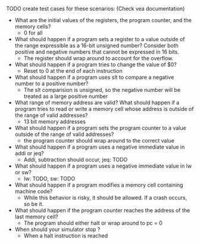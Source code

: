 TODO create test cases for these scenarios: (Check vea documentation)

- What are the initial values of the registers, the program counter, and the memory cells?
    - 0 for all
-  What should happen if a program sets a register to a value outside of the range expressible as a
16-bit unsigned number? Consider both positive and negative numbers that cannot be expressed
in 16 bits.
    -  The register should wrap around to account for the overflow.
- What should happen if a program tries to change the value of $0?
    -  Reset to 0 at the end of each instruction
- What should happen if a program uses slt to compare a negative number to a positive number?
    -  The slt comparision is unsigned, so the negative number will be treated as a large positive number
-  What range of memory address are valid? What should happen if a program tries to read or write
a memory cell whose address is outside of the range of valid addresses?
    -  13 bit memory addresses   
-  What should happen if a program sets the program counter to a value outside of the range of
valid addresses?
    - the program counter should wrap around to the correct value
- What should happen if a program uses a negative immediate value in addi or jeq?
    -  Addi, subtraction should occur, jeq: TODO
-  What should happen if a program uses a negative immediate value in lw or sw?
    - lw: TODO, sw: TODO
-  What should happen if a program modifies a memory cell containing machine code?
    - While this behavior is risky, it should be allowed. If a crash occurs, so be it.
-  What should happen if the program counter reaches the address of the last memory cell?
    -  The program should either halt or wrap around to pc = 0 
-  When should your simulator stop ?
    - When a halt instruction is reached